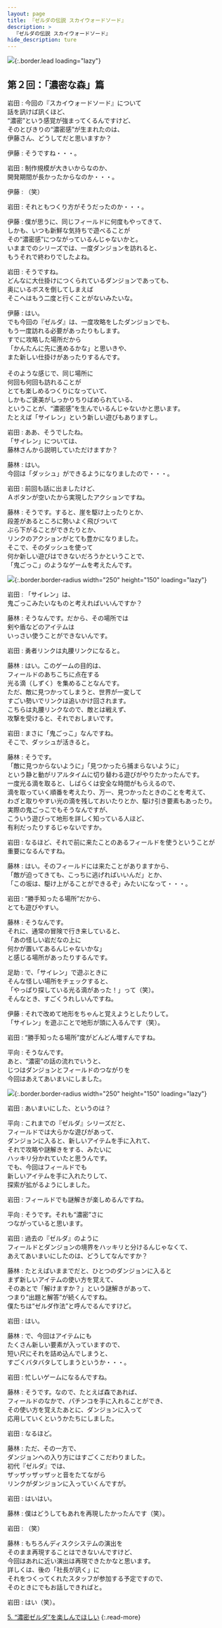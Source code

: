 ```yaml
---
layout: page
title: 『ゼルダの伝説 スカイウォードソード』
description: >
  『ゼルダの伝説 スカイウォードソード』
hide_description: ture
---
```


![](/interviews/jp/wii/souj/vol2/img/mainvisual4.jpg){:.border.lead loading="lazy"}

## 第２回：「濃密な森」篇

岩田
: 今回の『スカイウォードソード』について<br>話を訊けば訊くほど、<br>“濃密”という感覚が強まってくるんですけど、<br>そのとびきりの“濃密感”が生まれたのは、<br>伊藤さん、どうしてだと思いますか？

伊藤
: そうですね・・・。

岩田
: 制作規模が大きいからなのか、<br>開発期間が長かったからなのか・・・。

伊藤
: （笑）

岩田
: それともつくり方がそうだったのか・・・。

伊藤
: 僕が思うに、同じフィールドに何度もやってきて、<br>しかも、いつも新鮮な気持ちで遊べることが<br>その“濃密感”につながっているんじゃないかと。<br>いままでのシリーズでは、一度ダンジョンを訪れると、<br>もうそれで終わりでしたよね。

岩田
: そうですね。<br>どんなに大仕掛けにつくられているダンジョンであっても、<br>奥にいるボスを倒してしまえば<br>そこへはもう二度と行くことがないみたいな。

伊藤
: はい。<br>でも今回の『ゼルダ』は、一度攻略をしたダンジョンでも、<br>もう一度訪れる必要があったりもします。<br>すでに攻略した場所だから<br>「かんたんに先に進めるかな」と思いきや、<br>また新しい仕掛けがあったりするんです。<br><br>そのような感じで、同じ場所に<br>何回も何回も訪れることが<br>とても楽しめるつくりになっていて、<br>しかもご褒美がしっかりちりばめられている、<br>ということが、“濃密感”を生んでいるんじゃないかと思います。<br>たとえば「サイレン」という新しい遊びもありますし。

岩田
: ああ、そうでしたね。<br>「サイレン」については、<br>藤林さんから説明していただけますか？

藤林
: はい。<br>今回は「ダッシュ」ができるようになりましたので・・・。

岩田
: 前回も話に出ましたけど、<br>Ａボタンが空いたから実現したアクションですね。

藤林
: そうです。すると、崖を駆け上ったりとか、<br>段差があるところに勢いよく飛びついて<br>ぶら下がることができたりとか、<br>リンクのアクションがとても豊かになりました。<br>そこで、そのダッシュを使って<br>何か新しい遊びはできないだろうかということで、<br>「鬼ごっこ」のようなゲームを考えたんです。

![](/interviews/jp/wii/souj/vol2/img/photo010.jpg){:.border.border-radius width="250" height="150" loading="lazy"}

岩田
: 「サイレン」は、<br>鬼ごっこみたいなものと考えればいいんですか？

藤林
: そうなんです。だから、その場所では<br>剣や盾などのアイテムは<br>いっさい使うことができないんです。

岩田
: 勇者リンクは丸腰リンクになると。

藤林
: はい。このゲームの目的は、<br>フィールドのあちこちに点在する<br>光る滴（しずく）を集めることなんです。<br>ただ、敵に見つかってしまうと、世界が一変して<br>すごい勢いでリンクは追いかけ回されます。<br>こちらは丸腰リンクなので、敵とは戦えず、<br>攻撃を受けると、それでおしまいです。

岩田
: まさに「鬼ごっこ」なんですね。<br>そこで、ダッシュが活きると。

藤林
: そうです。<br>「敵に見つからないように」「見つかったら捕まらないように」<br>という静と動がリアルタイムに切り替わる遊びがやりたかったんです。<br>一度光る滴を取ると、しばらくは安全な時間がもらえるので、<br>滴を取っていく順番を考えたり、万一、見つかったときのことを考えて、<br>わざと取りやすい光の滴を残しておいたりとか、駆け引き要素もあったり。<br>実際の鬼ごっこでもそうなんですが、<br>こういう遊びって地形を詳しく知っている人ほど、<br>有利だったりするじゃないですか。

岩田
: なるほど、それで前に来たことのあるフィールドを使うということが<br>重要になるんですね。

藤林
: はい。そのフィールドには来たことがありますから、<br>「敵が迫ってきても、こっちに逃げればいいんだ」とか、<br>「この坂は、駆け上がることができるぞ」みたいになって・・・。

岩田
: “勝手知ったる場所”だから、<br>とても遊びやすい。

藤林
: そうなんです。<br>それに、通常の冒険で行き来していると、<br>「あの怪しい岩だなの上に<br>何かが置いてあるんじゃないかな」<br>と感じる場所があったりするんです。

足助
: で、「サイレン」で遊ぶときに<br>そんな怪しい場所をチェックすると、<br>「やっぱり探している光る滴があった！」って（笑）。<br>そんなとき、すごくうれしいんですね。

伊藤
: それで改めて地形をちゃんと覚えようとしたりして。<br>「サイレン」を遊ぶことで地形が頭に入るんです（笑）。

岩田
: “勝手知ったる場所”度がどんどん増すんですね。

平向
: そうなんです。<br>あと、“濃密”の話の流れでいうと、<br>じつはダンジョンとフィールドのつながりを<br>今回はあえてあいまいにしました。

![](/interviews/jp/wii/souj/vol2/img/photo011.jpg){:.border.border-radius width="250" height="150" loading="lazy"}

岩田
: あいまいにした、というのは？

平向
: これまでの『ゼルダ』シリーズだと、<br>フィールドでは大らかな遊びがあって、<br>ダンジョンに入ると、新しいアイテムを手に入れて、<br>それで攻略や謎解きをする、みたいに<br>ハッキリ分かれていたと思うんです。<br>でも、今回はフィールドでも<br>新しいアイテムを手に入れたりして、<br>探索が拡がるようにしました。

岩田
: フィールドでも謎解きが楽しめるんですね。

平向
: そうです。それも“濃密”さに<br>つながっていると思います。

岩田
: 過去の『ゼルダ』のように<br>フィールドとダンジョンの境界をハッキリと分けるんじゃなくて、<br>あえてあいまいにしたのは、どうしてなんですか？

藤林
: たとえばいままでだと、ひとつのダンジョンに入ると<br>まず新しいアイテムの使い方を覚えて、<br>そのあとで「解けますか？」という謎解きがあって、<br>つまり“出題と解答”が続くんですね。<br>僕たちは“ゼルダ作法”と呼んでるんですけど。

岩田
: はい。

藤林
: で、今回はアイテムにも<br>たくさん新しい要素が入っていますので、<br>短い尺にそれを詰め込んでしまうと、<br>すごくバタバタしてしまうというか・・・。

岩田
: 忙しいゲームになるんですね。

藤林
: そうです。なので、たとえば森であれば、<br>フィールドのなかで、パチンコを手に入れることができ、<br>その使い方を覚えたあとに、ダンジョンに入って<br>応用していくというかたちにしました。

岩田
: なるほど。

藤林
: ただ、その一方で、<br>ダンジョンへの入り方にはすごくこだわりました。<br>初代『ゼルダ』では、<br>ザッザッザッザッと音をたてながら<br>リンクがダンジョンに入っていくんですが。

岩田
: はいはい。

藤林
: 僕はどうしてもあれを再現したかったんです（笑）。

岩田
: （笑）

藤林
: もちろんディスクシステムの演出を<br>そのまま再現することはできないんですけど、<br>今回はあれに近い演出は再現できたかなと思います。<br>詳しくは、後の「社長が訊く」に<br>それをつくってくれたスタッフが参加する予定ですので、<br>そのときにでもお話しできればと。

岩田
: はい（笑）。

[5. “濃密ゼルダ”を楽しんでほしい](5.md)
{:.read-more}


